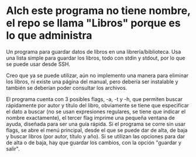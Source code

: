 # Alch este programa no tiene nombre, el repo se llama "Libros" porque es lo que administra
Un programa para guardar datos de libros en una librería/biblioteca. Usa una lista simple para guardar los libros, todo con stdin y stdout, por lo que se puede usar desde SSH.

Creo que ya se puede utilizar, aún no implemento una manera para eliminar los libros, ni existe una página del manual, pero debería ser instalable y también se deberían poder consultar los archivos.

El programa cuenta con 3 posibles flags, -a, -t y -h, que permiten buscar rápidamente por autor y título del libro, obviamente se tiene que especificar el dato a buscar (no se usan expresiones regulares, se tiene que indicar el nombre exactamente), el tercer flag imprime una pequeña ventana de ayuda, diseñada para ser una guía rápida.
Si el programa se corre sin usar flags, se abre el menú principal, desde el que se puede dar de alta, de baja y buscar libros (por autor, título y año). Si se utilizan las opciones para dar de alta o de baja, hay que guardar los cambios, con la opción "guardar y salir".
